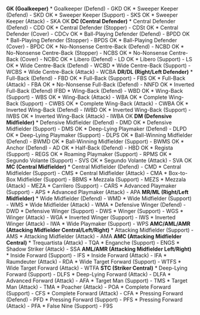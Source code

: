 ﻿**GK (Goalkeeper)**
    * Goalkeeper (Defend) - GKD OK 
    * Sweeper Keeper (Defend) - SKD OK 
    * Sweeper Keeper (Support) - SKS OK 
    * Sweeper Keeper (Attack) - SKA OK 
**DC (Central Defender)**
    * Central Defender (Defend) - CDD OK
    * Central Defender (Stopper) - CDSt OK
    * Central Defender (Cover) - CDCv OK
    * Ball-Playing Defender (Defend) - BPDD OK
    * Ball-Playing Defender (Stopper) - BPDS OK
    * Ball-Playing Defender (Cover) - BPDC OK
    * No-Nonsense Centre-Back (Defend) - NCBD OK
    * No-Nonsense Centre-Back (Stopper) - NCBS OK
    * No-Nonsense Centre-Back (Cover) - NCBC OK
    * Libero (Defend) - LD OK
    * Libero (Support) - LS OK
    * Wide Centre-Back (Defend) - WCBD
    * Wide Centre-Back (Support) - WCBS
    * Wide Centre-Back (Attack) - WCBA
**DR/DL (Right/Left Defender)**
    * Full-Back (Defend) - FBD OK
    * Full-Back (Support) - FBS OK
    * Full-Back (Attack) - FBA OK
    * No-Nonsense Full-Back (Defend) - NNFD OK
    * Inverted Full-Back (Defend) IFBD
    * Wing-Back (Defend) - WBD OK
    * Wing-Back (Support) - WBS OK
    * Wing-Back (Attack) - WBA OK
    * Complete Wing-Back (Support) - CWBS OK
    * Complete Wing-Back (Attack) - CWBA OK
    * Inverted Wing-Back (Defend) - IWBD OK
    * Inverted Wing-Back (Support) - IWBS OK
    * Inverted Wing-Back (Attack) - IWBA OK
**DM (Defensive Midfielder)**
    * Defensive Midfielder (Defend) - DMD OK
    * Defensive Midfielder (Support) - DMS OK
    * Deep-Lying Playmaker (Defend) - DLPD OK
    * Deep-Lying Playmaker (Support) - DLPS OK
    * Ball-Winning Midfielder (Defend) - BWMD OK 
    * Ball-Winning Midfielder (Support) - BWMS OK
    * Anchor (Defend) - AD OK
    * Half-Back (Defend) - HBD OK
    * Regista (Support) - REGS OK
    * Roaming Playmaker (Support) - RPMS OK
    * Segundo Volante (Support) - SVS OK
    * Segundo Volante (Attack) - SVA OK
**MC (Central Midfielder)**
    * Central Midfielder (Defend) - CMD
    * Central Midfielder (Support) - CMS
    * Central Midfielder (Attack) - CMA
    * Box-to-Box Midfielder (Support) - BBMS
    * Mezzala (Support) - MEZS
    * Mezzala (Attack) - MEZA
    * Carrilero (Support) - CARS
    * Advanced Playmaker (Support) - APS
    * Advanced Playmaker (Attack) - APA
**MR/ML (Right/Left Midfielder)**
    * Wide Midfielder (Defend) - WMD
    * Wide Midfielder (Support) - WMS
    * Wide Midfielder (Attack) - WMA
    * Defensive Winger (Defend) - DWD
    * Defensive Winger (Support) - DWS
    * Winger (Support) - WGS
    * Winger (Attack) - WGA
    * Inverted Winger (Support) - IWS
    * Inverted Winger (Attack) - IWA
    * Wide Playmaker (Support) - WPS
**AMC/AML/AMR (Attacking Midfielder Central/Left/Right)**
    * Attacking Midfielder (Support) - AMS
    * Attacking Midfielder (Attack) - AMA
**AMC (Attacking Midfielder Central)**
    * Trequartista (Attack) - TQA
    * Enganche (Support) - ENGS
    * Shadow Striker (Attack) - SSA
**AML/AMR (Attacking Midfielder Left/Right)**
    * Inside Forward (Support) - IFS
    * Inside Forward (Attack) - IFA
    * Raumdeuter (Attack) - RDA
    * Wide Target Forward (Support) - WTFS
    * Wide Target Forward (Attack) - WTFA
**STC (Striker Central)**
    * Deep-Lying Forward (Support) - DLFS
    * Deep-Lying Forward (Attack) - DLFA
    * Advanced Forward (Attack) - AFA
    * Target Man (Support) - TMS
    * Target Man (Attack) - TMA
    * Poacher (Attack) - POA
    * Complete Forward (Support) - CFS
    * Complete Forward (Attack) - CFA
    * Pressing Forward (Defend) - PFD
    * Pressing Forward (Support) - PFS
    * Pressing Forward (Attack) - PFA
    * False Nine (Support) - F9S